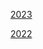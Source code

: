 [2023](https://r3dbabyvamp.github.io/Paula-s-Website/YRS/2023/index)

[2022](https://r3dbabyvamp.github.io/Paula-s-Website/YRS/2022/index)
